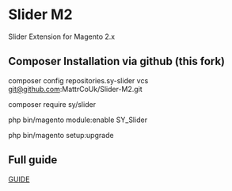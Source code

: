 # Slider M2

Slider Extension for Magento 2.x

## Composer Installation via github (this fork)

composer config repositories.sy-slider vcs git@github.com:MattrCoUk/Slider-M2.git

composer require sy/slider

php bin/magento module:enable SY_Slider

php bin/magento setup:upgrade


## Full guide

[GUIDE](https://github.com/SlavaYurthev/Slider-M2/wiki)
